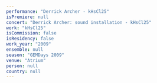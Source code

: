 ```yaml
---
performance: "Derrick Archer - kHsCl25"
isPremiere: null
concert: "Derrick Archer: sound installation - kHsCl25"
work: "kHsCl25"
isCommission: false
isResidency: false
work_year: "2009"
ensemble: null
season: "GEMDays 2009"
venue: "Atrium"
person: null
country: null
---
```



